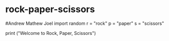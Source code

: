 # rock-paper-scissors
#Andrew Mathew Joel
import random 
r = "rock" 
p = "paper"
s = "scissors" 

print ("Welcome to Rock, Paper, Scissors")
